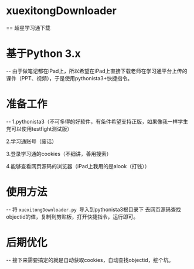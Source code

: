 # xuexitongDownloader
==
超星学习通下载

# 基于Python 3.x
--
由于做笔记都在iPad上，所以希望在iPad上直接下载老师在学习通平台上传的课件（PPT、视频），于是使用pythonista3+快捷指令。


# 准备工作
--
1.pythonista3（不可多得的好软件，有条件希望支持正版，如果像我一样学生党可以使用testfight测试版）

2.学习通账号（废话）

3.登录学习通的cookies（不细讲，善用搜索）

4.能够查看网页源码的浏览器（iPad上我用的是alook（打钱））

# 使用方法
--
将 `xuexitongDownloader.py `导入到pythonista3根目录下
去网页源码查找objectid的值，复制到剪贴板，打开快捷指令，运行即可。

# 后期优化
--
接下来需要搞定的就是自动获取cookies，自动查找objectid，挖个坑。
